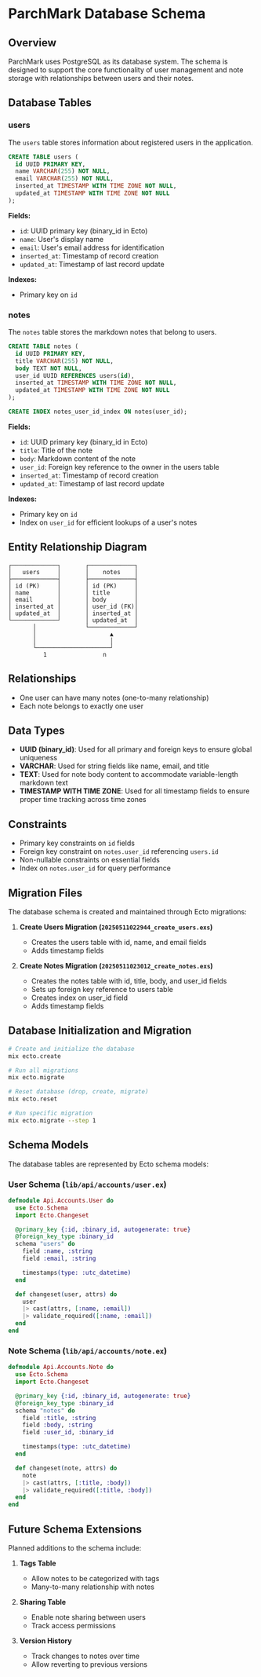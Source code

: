 # ParchMark Database Schema

## Overview

ParchMark uses PostgreSQL as its database system. The schema is designed to support the core functionality of user management and note storage with relationships between users and their notes.

## Database Tables

### users

The `users` table stores information about registered users in the application.

```sql
CREATE TABLE users (
  id UUID PRIMARY KEY,
  name VARCHAR(255) NOT NULL,
  email VARCHAR(255) NOT NULL,
  inserted_at TIMESTAMP WITH TIME ZONE NOT NULL,
  updated_at TIMESTAMP WITH TIME ZONE NOT NULL
);
```

**Fields:**
- `id`: UUID primary key (binary_id in Ecto)
- `name`: User's display name
- `email`: User's email address for identification
- `inserted_at`: Timestamp of record creation
- `updated_at`: Timestamp of last record update

**Indexes:**
- Primary key on `id`

### notes

The `notes` table stores the markdown notes that belong to users.

```sql
CREATE TABLE notes (
  id UUID PRIMARY KEY,
  title VARCHAR(255) NOT NULL,
  body TEXT NOT NULL,
  user_id UUID REFERENCES users(id),
  inserted_at TIMESTAMP WITH TIME ZONE NOT NULL,
  updated_at TIMESTAMP WITH TIME ZONE NOT NULL
);

CREATE INDEX notes_user_id_index ON notes(user_id);
```

**Fields:**
- `id`: UUID primary key (binary_id in Ecto)
- `title`: Title of the note
- `body`: Markdown content of the note
- `user_id`: Foreign key reference to the owner in the users table
- `inserted_at`: Timestamp of record creation
- `updated_at`: Timestamp of last record update

**Indexes:**
- Primary key on `id`
- Index on `user_id` for efficient lookups of a user's notes

## Entity Relationship Diagram

```
┌─────────────┐       ┌─────────────┐
│   users     │       │    notes    │
├─────────────┤       ├─────────────┤
│ id (PK)     │       │ id (PK)     │
│ name        │       │ title       │
│ email       │       │ body        │
│ inserted_at │       │ user_id (FK)│
│ updated_at  │       │ inserted_at │
└─────────────┘       │ updated_at  │
       │              └─────────────┘
       │                     ▲
       │                     │
       └─────────────────────┘
          1                n
```

## Relationships

- One user can have many notes (one-to-many relationship)
- Each note belongs to exactly one user

## Data Types

- **UUID (binary_id)**: Used for all primary and foreign keys to ensure global uniqueness
- **VARCHAR**: Used for string fields like name, email, and title
- **TEXT**: Used for note body content to accommodate variable-length markdown text
- **TIMESTAMP WITH TIME ZONE**: Used for all timestamp fields to ensure proper time tracking across time zones

## Constraints

- Primary key constraints on `id` fields
- Foreign key constraint on `notes.user_id` referencing `users.id`
- Non-nullable constraints on essential fields
- Index on `notes.user_id` for query performance

## Migration Files

The database schema is created and maintained through Ecto migrations:

1. **Create Users Migration (`20250511022944_create_users.exs`)**
   - Creates the users table with id, name, and email fields
   - Adds timestamp fields

2. **Create Notes Migration (`20250511023012_create_notes.exs`)**
   - Creates the notes table with id, title, body, and user_id fields
   - Sets up foreign key reference to users table
   - Creates index on user_id field
   - Adds timestamp fields

## Database Initialization and Migration

```bash
# Create and initialize the database
mix ecto.create

# Run all migrations
mix ecto.migrate

# Reset database (drop, create, migrate)
mix ecto.reset

# Run specific migration
mix ecto.migrate --step 1
```

## Schema Models

The database tables are represented by Ecto schema models:

### User Schema (`lib/api/accounts/user.ex`)

```elixir
defmodule Api.Accounts.User do
  use Ecto.Schema
  import Ecto.Changeset

  @primary_key {:id, :binary_id, autogenerate: true}
  @foreign_key_type :binary_id
  schema "users" do
    field :name, :string
    field :email, :string

    timestamps(type: :utc_datetime)
  end

  def changeset(user, attrs) do
    user
    |> cast(attrs, [:name, :email])
    |> validate_required([:name, :email])
  end
end
```

### Note Schema (`lib/api/accounts/note.ex`)

```elixir
defmodule Api.Accounts.Note do
  use Ecto.Schema
  import Ecto.Changeset

  @primary_key {:id, :binary_id, autogenerate: true}
  @foreign_key_type :binary_id
  schema "notes" do
    field :title, :string
    field :body, :string
    field :user_id, :binary_id

    timestamps(type: :utc_datetime)
  end

  def changeset(note, attrs) do
    note
    |> cast(attrs, [:title, :body])
    |> validate_required([:title, :body])
  end
end
```

## Future Schema Extensions

Planned additions to the schema include:

1. **Tags Table**
   - Allow notes to be categorized with tags
   - Many-to-many relationship with notes

2. **Sharing Table**
   - Enable note sharing between users
   - Track access permissions

3. **Version History**
   - Track changes to notes over time
   - Allow reverting to previous versions